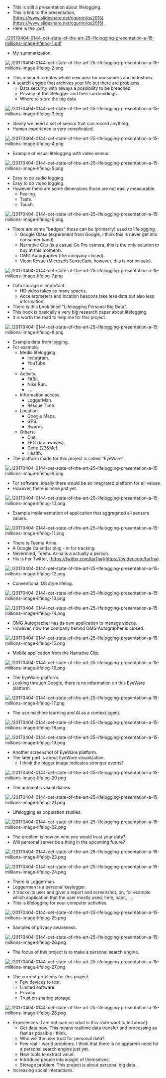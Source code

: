 * This is still a presentation about lifelogging.
* This is link to the presentation, [https://www.slideshare.net/cgurrin/qs2015](https://www.slideshare.net/cgurrin/qs2015).
* Here is the .pdf.

[./20170404-0144-cet-state-of-the-art-25-lifelogging-presentation-a-15-millions-image-lifelog-1.pdf](./20170404-0144-cet-state-of-the-art-25-lifelogging-presentation-a-15-millions-image-lifelog-1.pdf)

* My summarization.

![./20170404-0144-cet-state-of-the-art-25-lifelogging-presentation-a-15-millions-image-lifelog-2.png](./20170404-0144-cet-state-of-the-art-25-lifelogging-presentation-a-15-millions-image-lifelog-2.png)

* This research creates whole new area for consumers and industries.
* A search engine that archives your life but there are problems.
    * Data security with always a possibility to be breached.
    * Privacy of the lifelogger and their surroundings.
    * Where to store the big data.

![./20170404-0144-cet-state-of-the-art-25-lifelogging-presentation-a-15-millions-image-lifelog-3.png](./20170404-0144-cet-state-of-the-art-25-lifelogging-presentation-a-15-millions-image-lifelog-3.png)

* Ideally we need a set of sensor that can record anything.
* Human experience is very complicated.

![./20170404-0144-cet-state-of-the-art-25-lifelogging-presentation-a-15-millions-image-lifelog-4.png](./20170404-0144-cet-state-of-the-art-25-lifelogging-presentation-a-15-millions-image-lifelog-4.png)

* Example of visual lifelogging with video sensor.

![./20170404-0144-cet-state-of-the-art-25-lifelogging-presentation-a-15-millions-image-lifelog-5.png](./20170404-0144-cet-state-of-the-art-25-lifelogging-presentation-a-15-millions-image-lifelog-5.png)

* Easy to do audio logging.
* Easy to do video logging.
* However there are some dimensions those are not easily measurable.
    * Feeling.
    * Taste.
    * Touch.

![./20170404-0144-cet-state-of-the-art-25-lifelogging-presentation-a-15-millions-image-lifelog-6.png](./20170404-0144-cet-state-of-the-art-25-lifelogging-presentation-a-15-millions-image-lifelog-6.png)

* There are some "badges" those can be (primarily) used to lifelogging.
    * Google Glass (experiment from Google, I think this is never get into consumer hand).
    * Narrative Clip (is a casual Go Pro camera, this is the only solution to buy at this moment).
    * OMG Autographer (the company closed).
    * Vicon Revue (Microsoft SenseCam, however, this is not on sale).

![./20170404-0144-cet-state-of-the-art-25-lifelogging-presentation-a-15-millions-image-lifelog-7.png](./20170404-0144-cet-state-of-the-art-25-lifelogging-presentation-a-15-millions-image-lifelog-7.png)

* Data storage is important.
    * HD video takes so many spaces.
    * Accelerometers and location beacons take less data but also less information.
* There is this book titled "Lifelogging Personal Big Data".
* This book is basically a very big research paper about lifelogging.
* It is worth the read to help me for this project.

![./20170404-0144-cet-state-of-the-art-25-lifelogging-presentation-a-15-millions-image-lifelog-8.png](./20170404-0144-cet-state-of-the-art-25-lifelogging-presentation-a-15-millions-image-lifelog-8.png)

* Example data from logging.
* For example.
    * Media lifelogging.
        * Instagram.
        * YouTube.
        * ....
    * Activity.
        * FitBit.
        * Nike Run.
        * ....
    * Information access.
        * LoggerMan.
        * Rescue Time.
    * Location.
        * Google Maps.
        * GPS.
        * Swarm.
    * Others.
        * Diet.
        * EEG (brainwaves).
        * Gene (23&Me).
        * Health.
* The platform made for this project is called "EyeWare".

![./20170404-0144-cet-state-of-the-art-25-lifelogging-presentation-a-15-millions-image-lifelog-9.png](./20170404-0144-cet-state-of-the-art-25-lifelogging-presentation-a-15-millions-image-lifelog-9.png)

* For software, ideally there would be an integrated platform for all values.
* However, there is none just yet.

![./20170404-0144-cet-state-of-the-art-25-lifelogging-presentation-a-15-millions-image-lifelog-10.png](./20170404-0144-cet-state-of-the-art-25-lifelogging-presentation-a-15-millions-image-lifelog-10.png)

* Example implementation of application that aggregated all sensors values.

![./20170404-0144-cet-state-of-the-art-25-lifelogging-presentation-a-15-millions-image-lifelog-11.png](./20170404-0144-cet-state-of-the-art-25-lifelogging-presentation-a-15-millions-image-lifelog-11.png)

* There is Teemu Arina.
* A Google Calendar plug - in for tracking.
* Nevermind, Teemu Arina is a actually a person.
* His is her Twitter, [https://twitter.com/tar1na](https://twitter.com/tar1na).

![./20170404-0144-cet-state-of-the-art-25-lifelogging-presentation-a-15-millions-image-lifelog-12.png](./20170404-0144-cet-state-of-the-art-25-lifelogging-presentation-a-15-millions-image-lifelog-12.png)

* Conventional QS style lifelog.

![./20170404-0144-cet-state-of-the-art-25-lifelogging-presentation-a-15-millions-image-lifelog-13.png](./20170404-0144-cet-state-of-the-art-25-lifelogging-presentation-a-15-millions-image-lifelog-13.png)

![./20170404-0144-cet-state-of-the-art-25-lifelogging-presentation-a-15-millions-image-lifelog-14.png](./20170404-0144-cet-state-of-the-art-25-lifelogging-presentation-a-15-millions-image-lifelog-14.png)

* OMG Autographer has its own application to manage videos.
* However, now the company behind OMG Autographer is closed.

![./20170404-0144-cet-state-of-the-art-25-lifelogging-presentation-a-15-millions-image-lifelog-15.png](./20170404-0144-cet-state-of-the-art-25-lifelogging-presentation-a-15-millions-image-lifelog-15.png)

* Mobile application from the Narrative Clip.

![./20170404-0144-cet-state-of-the-art-25-lifelogging-presentation-a-15-millions-image-lifelog-16.png](./20170404-0144-cet-state-of-the-art-25-lifelogging-presentation-a-15-millions-image-lifelog-16.png)

* The EyeWare platform.
* Looking through Google, there is no information on this EyeWare platform.

![./20170404-0144-cet-state-of-the-art-25-lifelogging-presentation-a-15-millions-image-lifelog-17.png](./20170404-0144-cet-state-of-the-art-25-lifelogging-presentation-a-15-millions-image-lifelog-17.png)

* The use machine learning and AI as a context agent.

![./20170404-0144-cet-state-of-the-art-25-lifelogging-presentation-a-15-millions-image-lifelog-18.png](./20170404-0144-cet-state-of-the-art-25-lifelogging-presentation-a-15-millions-image-lifelog-18.png)

![./20170404-0144-cet-state-of-the-art-25-lifelogging-presentation-a-15-millions-image-lifelog-19.png](./20170404-0144-cet-state-of-the-art-25-lifelogging-presentation-a-15-millions-image-lifelog-19.png)

* Another screenshot of EyeWare platform.
* The later part is about EyeWare visualization.
    * I think the bigger image indicates stronger events?

![./20170404-0144-cet-state-of-the-art-25-lifelogging-presentation-a-15-millions-image-lifelog-20.png](./20170404-0144-cet-state-of-the-art-25-lifelogging-presentation-a-15-millions-image-lifelog-20.png)

* The automatic visual diaries.

![./20170404-0144-cet-state-of-the-art-25-lifelogging-presentation-a-15-millions-image-lifelog-21.png](./20170404-0144-cet-state-of-the-art-25-lifelogging-presentation-a-15-millions-image-lifelog-21.png)

* Lifelogging as population studies.

![./20170404-0144-cet-state-of-the-art-25-lifelogging-presentation-a-15-millions-image-lifelog-22.png](./20170404-0144-cet-state-of-the-art-25-lifelogging-presentation-a-15-millions-image-lifelog-22.png)

* The problem is now on who you would trust your data?
* Will personal server be a thing in the upcoming future?

![./20170404-0144-cet-state-of-the-art-25-lifelogging-presentation-a-15-millions-image-lifelog-23.png](./20170404-0144-cet-state-of-the-art-25-lifelogging-presentation-a-15-millions-image-lifelog-23.png)

![./20170404-0144-cet-state-of-the-art-25-lifelogging-presentation-a-15-millions-image-lifelog-24.png](./20170404-0144-cet-state-of-the-art-25-lifelogging-presentation-a-15-millions-image-lifelog-24.png)

* There is Loggerman.
* Loggerman is a personal keylogger.
* It tracks its user and giver a report and screenshot, on, for example which application that the user mostly used, time, habit, ....
* This is lifelogging for your computer activities.

![./20170404-0144-cet-state-of-the-art-25-lifelogging-presentation-a-15-millions-image-lifelog-25.png](./20170404-0144-cet-state-of-the-art-25-lifelogging-presentation-a-15-millions-image-lifelog-25.png)

* Samples of privacy awareness.

![./20170404-0144-cet-state-of-the-art-25-lifelogging-presentation-a-15-millions-image-lifelog-26.png](./20170404-0144-cet-state-of-the-art-25-lifelogging-presentation-a-15-millions-image-lifelog-26.png)

* The focus of this project is to make a personal search engine.

![./20170404-0144-cet-state-of-the-art-25-lifelogging-presentation-a-15-millions-image-lifelog-27.png](./20170404-0144-cet-state-of-the-art-25-lifelogging-presentation-a-15-millions-image-lifelog-27.png)

* The current problems for this project.
    * Few devices to test.
    * Limited software.
    * Privacy.
    * Trust on sharing storage.

![./20170404-0144-cet-state-of-the-art-25-lifelogging-presentation-a-15-millions-image-lifelog-28.png](./20170404-0144-cet-state-of-the-art-25-lifelogging-presentation-a-15-millions-image-lifelog-28.png)

* Experiences (I am not sure on what is this slide want to tell about).
    * Get data now. This means realtime data transfer and processing as fast as possible I think.
    * Who will the user trust for personal data?
    * Few real - world problems. I think that there is no apparent need for a personal search engine just yet.
    * New tools to extract value.
    * Introduce people into insight of themselves.
    * Storage problem. This project is about personal big data.
* Increasing social interactions.
